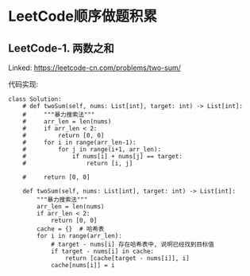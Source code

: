 # LeetCode顺序做题积累

## LeetCode-1. 两数之和

Linked: https://leetcode-cn.com/problems/two-sum/

代码实现: 

    class Solution:
        # def twoSum(self, nums: List[int], target: int) -> List[int]:
        #     """暴力搜索法"""
        #     arr_len = len(nums)
        #     if arr_len < 2:
        #         return [0, 0]
        #     for i in range(arr_len-1):
        #         for j in range(i+1, arr_len):
        #             if nums[i] + nums[j] == target:
        #                 return [i, j]
            
        #     return [0, 0]
    
        def twoSum(self, nums: List[int], target: int) -> List[int]:
            """暴力搜索法"""
            arr_len = len(nums)
            if arr_len < 2:
                return [0, 0]
            cache = {}  # 哈希表
            for i in range(arr_len):
                # target - nums[i] 存在哈希表中, 说明已经找到目标值
                if target - nums[i] in cache:
                    return [cache[target - nums[i]], i]
                cache[nums[i]] = i
